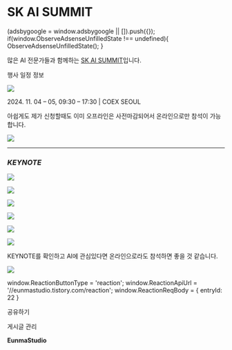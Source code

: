 
# SK AI SUMMIT

(adsbygoogle = window.adsbygoogle || \[\]).push({}); if(window.ObserveAdsenseUnfilledState !== undefined){ ObserveAdsenseUnfilledState(); }

많은 AI 전문가들과 함께하는 [SK AI SUMMIT](https://skaisummit.com/)입니다. 

행사 일정 정보 

![](https://blog.kakaocdn.net/dn/J0yAn/btsKclMJIcb/3IGaaKGwRigElLMQqxRYzk/img.png)

2024\. 11. 04 – 05, 09:30 – 17:30 | COEX SEOUL

아쉽게도 제가 신청할때도 이미 오프라인은 사전마감되어서 온라인으로만 참석이 가능합니다.

![](https://blog.kakaocdn.net/dn/mbbl9/btsKdDeAXHO/YlrRIcTS8AzayUBEwWkHt0/img.png)

* * *

### _**KEYNOTE**_

![](https://blog.kakaocdn.net/dn/dUTlXS/btsKcdahg3y/F6TEck6e5jOEqYyyG1fkD1/img.png)

![](https://blog.kakaocdn.net/dn/dVX4dy/btsKb7Bfh9c/Zg5wuUSmJ9boTyt2WcJDTk/img.png)

![](https://blog.kakaocdn.net/dn/dPhhhB/btsKb0oLFYR/kKIZ1vrsSowuE30cemKr2K/img.png)

![](https://blog.kakaocdn.net/dn/ocoAf/btsKdR4Lv5K/YakxXnYQzWEMkYtwpS6eOK/img.png)

![](https://blog.kakaocdn.net/dn/dhmV48/btsKc2eSwGu/V2zDw5nm8aBKXchlVkacx0/img.png)

![](https://blog.kakaocdn.net/dn/dBQq8K/btsKcbp1hbU/eMaWZ0RpmI9kgc9qLaaOG0/img.png)

KEYNOTE를 확인하고 AI에 관심있다면 온라인으로라도 참석하면 좋을 것 같습니다.

![](https://blog.kakaocdn.net/dn/JyJPJ/btsKedsYKK3/KhZU34DFcznP8m0AggcAFk/img.png)

window.ReactionButtonType = 'reaction'; window.ReactionApiUrl = '//eunmastudio.tistory.com/reaction'; window.ReactionReqBody = { entryId: 22 }

공유하기

게시글 관리

**EunmaStudio**
            